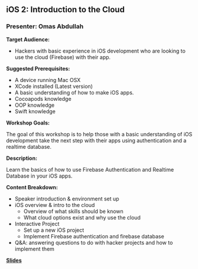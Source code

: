 ## iOS 2: Introduction to the Cloud
### Presenter: Omas Abdullah

**Target Audience:** 
- Hackers with basic experience in iOS development who are looking to use the cloud (Firebase) with their app.

**Suggested Prerequisites:** 
- A device running Mac OSX
- XCode installed (Latest version)
- A basic understanding of how to make iOS apps.
- Cocoapods knowledge
- OOP knowledge
- Swift knowledge

**Workshop Goals:**

The goal of this workshop is to help those with a basic understanding of iOS development take the next step with their apps using authentication and a realtime database.

**Description:**

Learn the basics of how to use Firebase Authentication and Realtime Database in your iOS apps.

**Content Breakdown:**

- Speaker introduction & environment set up
- iOS overview & intro to the cloud
    - Overview of what skills should be known
    - What cloud options exist and why use the cloud
- Interactive Project
    - Set up a new iOS project
    - Implement Firebase authentication and firebase database
- Q&A: answering questions to do with hacker projects and how to implement them

**[Slides](./iOS2)**
